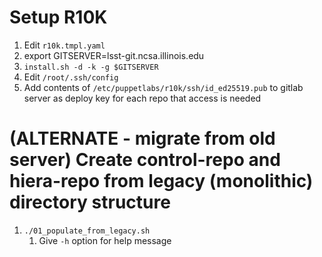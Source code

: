 

# Setup R10K
1. Edit `r10k.tmpl.yaml`
1. export GITSERVER=lsst-git.ncsa.illinois.edu
1. `install.sh -d -k -g $GITSERVER`
1. Edit `/root/.ssh/config`
1. Add contents of `/etc/puppetlabs/r10k/ssh/id_ed25519.pub` to gitlab server as deploy key for each repo that access is needed

# (ALTERNATE - migrate from old server) Create control-repo and hiera-repo from legacy (monolithic) directory structure
1. `./01_populate_from_legacy.sh`
   1. Give `-h` option for help message
